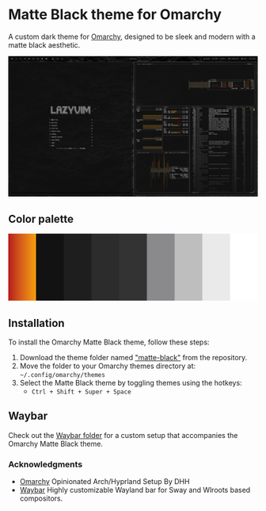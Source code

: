 # Matte Black theme for Omarchy

A custom dark theme for [Omarchy](https://omarchy.org/), designed to be sleek and modern with a matte black aesthetic.

![Omarchy Matte Black Theme](./images/matte-black-omarchy.webp)

## Color palette

![Color palette](./images/omarchy-matte-black-pallette.webp)

## Installation

To install the Omarchy Matte Black theme, follow these steps:

1. Download the theme folder named ["matte-black"](./matte-black/) from the repository.
2. Move the folder to your Omarchy themes directory at: `~/.config/omarchy/themes`
3. Select the Matte Black theme by toggling themes using the hotkeys:
   - `Ctrl + Shift + Super + Space`

## Waybar

Check out the [Waybar folder](./Waybar) for a custom setup that accompanies the Omarchy Matte Black theme.

### Acknowledgments

- [Omarchy](https://omarchy.org/) Opinionated Arch/Hyprland Setup By DHH
- [Waybar](https://github.com/Alexays/Waybar) Highly customizable Wayland bar for Sway and Wlroots based compositors.
